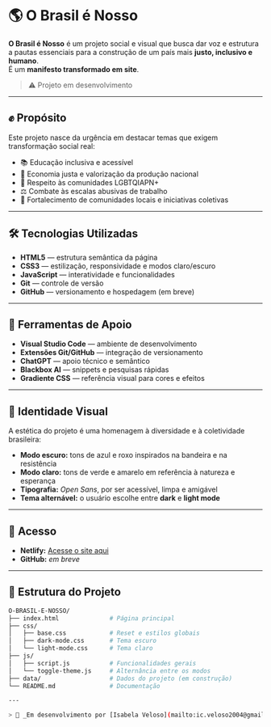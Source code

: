# 🌎 O Brasil é Nosso

**O Brasil é Nosso** é um projeto social e visual que busca dar voz e estrutura a pautas essenciais para a construção de um país mais **justo, inclusivo e humano**.  
É um **manifesto transformado em site**.

> ⚠️ Projeto em desenvolvimento

---

## ✊ Propósito

Este projeto nasce da urgência em destacar temas que exigem transformação social real:

- 📚 Educação inclusiva e acessível  
- 💸 Economia justa e valorização da produção nacional  
- 🌈 Respeito às comunidades LGBTQIAPN+  
- ⚖️ Combate às escalas abusivas de trabalho  
- 🤝 Fortalecimento de comunidades locais e iniciativas coletivas  

---

## 🛠️ Tecnologias Utilizadas

- **HTML5** — estrutura semântica da página  
- **CSS3** — estilização, responsividade e modos claro/escuro  
- **JavaScript** — interatividade e funcionalidades  
- **Git** — controle de versão  
- **GitHub** — versionamento e hospedagem (em breve)  

---

## 🔧 Ferramentas de Apoio

- **Visual Studio Code** — ambiente de desenvolvimento  
- **Extensões Git/GitHub** — integração de versionamento  
- **ChatGPT** — apoio técnico e semântico  
- **Blackbox AI** — snippets e pesquisas rápidas  
- **Gradiente CSS** — referência visual para cores e efeitos  

---

## 🎨 Identidade Visual

A estética do projeto é uma homenagem à diversidade e à coletividade brasileira:

- **Modo escuro:** tons de azul e roxo inspirados na bandeira e na resistência  
- **Modo claro:** tons de verde e amarelo em referência à natureza e esperança  
- **Tipografia:** *Open Sans*, por ser acessível, limpa e amigável  
- **Tema alternável:** o usuário escolhe entre **dark** e **light mode**

---

## 🔗 Acesso

- **Netlify:** [Acesse o site aqui](https://brasilnosso.netlify.app/)  
- **GitHub:** *em breve*

---

## 🧱 Estrutura do Projeto

```bash
O-BRASIL-E-NOSSO/
├── index.html              # Página principal
├── css/
│   ├── base.css            # Reset e estilos globais
│   ├── dark-mode.css       # Tema escuro
│   └── light-mode.css      # Tema claro
├── js/
│   ├── script.js           # Funcionalidades gerais
│   └── toggle-theme.js     # Alternância entre os modos
├── data/                   # Dados do projeto (em construção)
└── README.md               # Documentação

---

> 🧡 _Em desenvolvimento por [Isabela Veloso](mailto:ic.veloso2004@gmail.com)_





